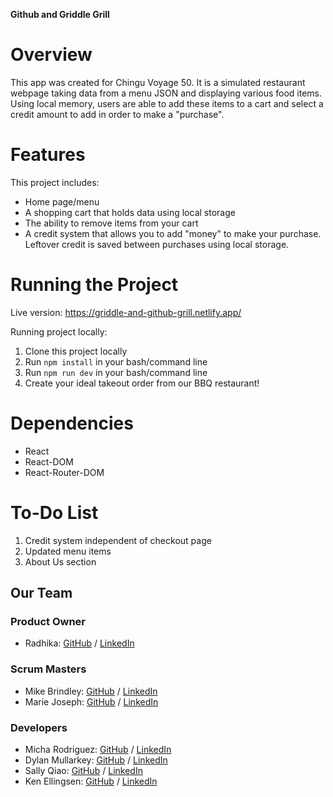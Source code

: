 **Github and Griddle Grill**

# Overview
This app was created for Chingu Voyage 50. It is a simulated restaurant webpage taking data from a menu JSON and displaying various food items. Using local memory, users are able to add these items to a cart and select a credit amount to add in order to make a "purchase".

# Features
This project includes:
- Home page/menu
- A shopping cart that holds data using local storage
- The ability to remove items from your cart
- A credit system that allows you to add "money" to make your purchase. Leftover credit is saved between purchases using local storage.

# Running the Project
Live version: https://griddle-and-github-grill.netlify.app/

Running project locally:
1. Clone this project locally
2. Run `npm install` in your bash/command line
3. Run `npm run dev` in your bash/command line
4. Create your ideal takeout order from our BBQ restaurant!

# Dependencies
- React
- React-DOM
- React-Router-DOM

# To-Do List
1. Credit system independent of checkout page
2. Updated menu items
3. About Us section

## Our Team
### Product Owner

- Radhika: [GitHub](https://github.com/goldilocks0164) / [LinkedIn](https://www.linkedin.com/in/radhika-godla-81335166)

### Scrum Masters

- Mike Brindley: [GitHub](https://github.com/mikebrindley) / [LinkedIn](https://www.linkedin.com/in/brindley/)
- Marie Joseph: [GitHub](https://github.com/mari618) / [LinkedIn](https://www.linkedin.com/in/m-joseph-/)

### Developers

- Micha Rodriguez: [GitHub](https://github.com/michaella23) / [LinkedIn](https://linkedin.com/in/michaella-rodriguez)
- Dylan Mullarkey: [GitHub](https://github.com/dylanmullarkey) / [LinkedIn](https://www.linkedin.com/in/dylanmullarkey/)
- Sally Qiao: [GitHub](https://github.com/QH89) / [LinkedIn](https://www.linkedin.com/in/hui-qiao-17a8a7298/)
- Ken Ellingsen: [GitHub](https://github.com/ken-ellingsen) / [LinkedIn](https://www.linkedin.com/in/ken-ellingsen/)
